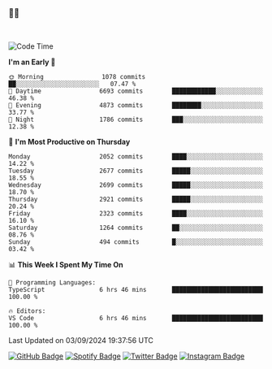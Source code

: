 ### 🤙🍺

<!-- <a href="https://github-readme-stats.vercel.app/api?username=hzak2xx&count_private=true&show_icons=true&theme=dracula">
  <img align="center" src="https://github-readme-stats.vercel.app/api?username=hzak2xx&count_private=true&show_icons=true&theme=dracula" />
</a>
</br> -->
</br>

<!--START_SECTION:waka-->
![Code Time](http://img.shields.io/badge/Code%20Time-3%2C524%20hrs%2044%20mins-blue)

**I'm an Early 🐤** 

```text
🌞 Morning                1078 commits        ██░░░░░░░░░░░░░░░░░░░░░░░   07.47 % 
🌆 Daytime                6693 commits        ████████████░░░░░░░░░░░░░   46.38 % 
🌃 Evening                4873 commits        ████████░░░░░░░░░░░░░░░░░   33.77 % 
🌙 Night                  1786 commits        ███░░░░░░░░░░░░░░░░░░░░░░   12.38 % 
```
📅 **I'm Most Productive on Thursday** 

```text
Monday                   2052 commits        ████░░░░░░░░░░░░░░░░░░░░░   14.22 % 
Tuesday                  2677 commits        █████░░░░░░░░░░░░░░░░░░░░   18.55 % 
Wednesday                2699 commits        █████░░░░░░░░░░░░░░░░░░░░   18.70 % 
Thursday                 2921 commits        █████░░░░░░░░░░░░░░░░░░░░   20.24 % 
Friday                   2323 commits        ████░░░░░░░░░░░░░░░░░░░░░   16.10 % 
Saturday                 1264 commits        ██░░░░░░░░░░░░░░░░░░░░░░░   08.76 % 
Sunday                   494 commits         █░░░░░░░░░░░░░░░░░░░░░░░░   03.42 % 
```


📊 **This Week I Spent My Time On** 

```text
💬 Programming Languages: 
TypeScript               6 hrs 46 mins       █████████████████████████   100.00 % 

🔥 Editors: 
VS Code                  6 hrs 46 mins       █████████████████████████   100.00 % 
```


 Last Updated on 03/09/2024 19:37:56 UTC
<!--END_SECTION:waka-->

[![GitHub Badge](https://img.shields.io/badge/GitHub-100000?style=for-the-badge&logo=github&logoColor=white)](https://github.com/hzak2xx)
[![Spotify Badge](https://img.shields.io/badge/Spotify-1ED760?&style=for-the-badge&logo=spotify&logoColor=white)](https://open.spotify.com/user/uf90s6sbbh75a1mt44clkhkvf)
[![Twitter Badge](https://img.shields.io/badge/Twitter-1DA1F2?style=for-the-badge&logo=twitter&logoColor=white)](https://twitter.com/hzak2xx)
[![Instagram Badge](https://img.shields.io/badge/Instagram-E4405F?style=for-the-badge&logo=instagram&logoColor=white)](https://www.instagram.com/hzak2xx/)
